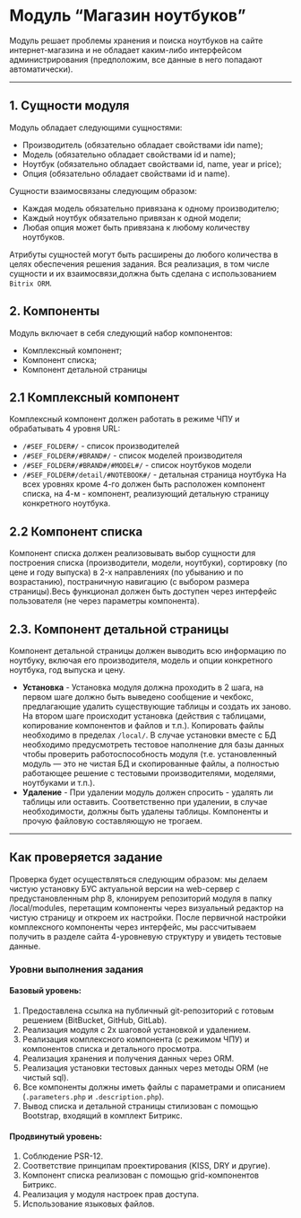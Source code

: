 # Модуль “Магазин ноутбуков”
Модуль решает проблемы хранения и поиска ноутбуков на сайте интернет-магазина и не обладает каким-либо интерфейсом администрирования (предположим, все данные в него попадают автоматически).
***
## 1. Сущности модуля
Модуль обладает следующими сущностями:
- Производитель (обязательно обладает свойствами idи name);
- Модель (обязательно обладает свойствами id и name);
- Ноутбук (обязательно обладает свойствами id, name, year и price);
- Опция (обязательно обладает свойствами id и name).

Сущности взаимосвязаны следующим образом:
- Каждая модель обязательно привязана к одному производителю;
- Каждый ноутбук обязательно привязан к одной модели;
- Любая опция может быть привязана к любому количеству ноутбуков.

Атрибуты сущностей могут быть расширены до любого количества в целях обеспечения решения задания.
Вся реализация, в том числе сущности и их взаимосвязи,должна быть сделана с использованием `Bitrix ORM`.

## 2. Компоненты
Модуль включает в себя следующий набор компонентов:
- Комплексный компонент;
- Компонент списка;
- Компонент детальной страницы
## 2.1 Комплексный компонент
Комплексный компонент должен работать в режиме ЧПУ и обрабатывать 4 уровня URL:
- `/#SEF_FOLDER#/` - список производителей
- `/#SEF_FOLDER#/#BRAND#/` - список моделей производителя
- `/#SEF_FOLDER#/#BRAND#/#MODEL#/` - список ноутбуков модели
- `/#SEF_FOLDER#/detail/#NOTEBOOK#/` - детальная страница ноутбука
На всех уровнях кроме 4-го должен быть расположен компонент списка, на 4-м - компонент, реализующий детальную страницу конкретного ноутбука.
## 2.2 Компонент списка
Компонент списка должен реализовывать выбор сущности для построения списка (производители, модели, ноутбуки), сортировку (по цене и году выпуска) в 2-х направлениях (по убыванию и по возрастанию), постраничную навигацию (с выбором размера страницы).Весь функционал должен быть доступен через интерфейс пользователя (не через параметры компонента).
## 2.3. Компонент детальной страницы
Компонент детальной страницы должен выводить всю информацию по ноутбуку, включая его производителя, модель и опции конкретного ноутбука, год выпуска и цену.
- **Установка** - Установка модуля должна проходить в 2 шага, на первом шаге должно быть выведено сообщение и чекбокс, предлагающие удалить существующие таблицы и создать их заново.
На втором шаге происходит установка (действия с таблицами, копирование компонентов и файлов и т.п.). Копировать файлы необходимо в пределах `/local/`.
В случае установки вместе с БД необходимо предусмотреть тестовое наполнение для базы данных чтобы проверить работоспособность модуля (т.е. установленный модуль — это не чистая БД и скопированные файлы, а полностью работающее решение с тестовыми производителями, моделями, ноутбуками и т.п.).
- **Удаление** - При удалении модуль должен спросить - удалять ли таблицы или оставить. Соответственно при удалении, в случае необходимости, должны быть удалены таблицы. Компоненты и прочую файловую составляющую не трогаем.
***
## Как проверяется задание
Проверка будет осуществляться следующим образом: мы делаем чистую установку БУС актуальной версии на web-сервер с предустановленным php 8, клонируем репозиторий модуля в папку /local/modules, перетащим компоненты через визуальный редактор на чистую страницу и откроем их настройки.
После первичной настройки комплексного компоненты через интерфейс, мы рассчитываем получить в разделе сайта 4-уровневую структуру и увидеть тестовые данные.
### Уровни выполнения задания
#### Базовый уровень:
1. Предоставлена ссылка на публичный git-репозиторий с готовым решением (BitBucket, GitHub, GitLab).
2. Реализация модуля с 2х шаговой установкой и удалением.
3. Реализация комплексного компонента (с режимом ЧПУ) и компонентов списка и детального просмотра.
4. Реализация хранения и получения данных через ORM.
5. Реализация установки тестовых данных через методы ORM (не чистый sql).
6. Все компоненты должны иметь файлы с параметрами и описанием (`.parameters.php` и `.description.php`).
7. Вывод списка и детальной страницы стилизован с помощью Bootstrap, входящий в комплект Битрикс.
#### Продвинутый уровень:
1. Соблюдение PSR-12.
2. Соответствие принципам проектирования (KISS, DRY и другие).
3. Компонент списка реализован с помощью grid-компонентов Битрикс.
4. Реализация у модуля настроек прав доступа.
5. Использование языковых файлов.